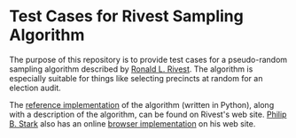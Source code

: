 Test Cases for Rivest Sampling Algorithm
========================================

The purpose of this repository is to provide test cases for a
pseudo-random sampling algorithm described by [Ronald L. Rivest][rivest].
The algorithm is especially suitable for things like selecting precincts
at random for an election audit.

The [reference implementation][ref-impl] of the algorithm
(written in Python), along with a description of the algorithm,
can be found on Rivest's web site.  [Philip B. Stark][stark]
also has an online [browser implementation][browser-impl] on his web site.


[browser-impl]: http://www.stat.berkeley.edu/~stark/Java/Html/sha256Rand.htm
[ref-impl]: http://people.csail.mit.edu/rivest/sampler.py
[rivest]: http://people.csail.mit.edu/rivest/
[stark]: http://www.stat.berkeley.edu/~stark/
